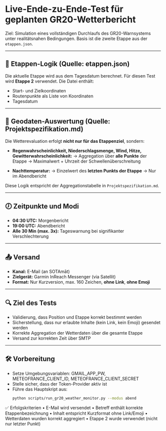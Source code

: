 # Live-Ende-zu-Ende-Test für geplanten GR20-Wetterbericht

Ziel: Simulation eines vollständigen Durchlaufs des GR20-Warnsystems unter realitätsnahen Bedingungen. Basis ist die zweite Etappe aus der `etappen.json`.

---

## 🌄 Etappen-Logik (Quelle: etappen.json)

Die aktuelle Etappe wird aus dem Tagesdatum berechnet. Für diesen Test wird **Etappe 2** verwendet. Die Datei enthält:

- Start- und Zielkoordinaten
- Routenpunkte als Liste von Koordinaten
- Tagesdatum

---

## 🧭 Geodaten-Auswertung (Quelle: Projektspezifikation.md)

Die Wetterevaluation erfolgt **nicht nur für das Etappenziel**, sondern:

- **Regenwahrscheinlichkeit, Niederschlagsmenge, Wind, Hitze, Gewitterwahrscheinlichkeit:**
  → Aggregation über **alle Punkte** der Etappe
  → Maximalwert + Uhrzeit der Schwellenüberschreitung

- **Nachttemperatur:**
  → Einzelwert des **letzten Punkts der Etappe**
  → Nur im Abendbericht

Diese Logik entspricht der Aggregationstabelle in `Projektspezifikation.md`.

---

## 🕖 Zeitpunkte und Modi

- **04:30 UTC:** Morgenbericht
- **19:00 UTC:** Abendbericht
- **Alle 30 Min (max. 3x):** Tageswarnung bei signifikanter Verschlechterung

---

## 📤 Versand

- **Kanal:** E-Mail (an SOTAmāt)
- **Zielgerät:** Garmin InReach Messenger (via Satellit)
- **Format:** Nur Kurzversion, max. 160 Zeichen, **ohne Link**, **ohne Emoji**

---

## 🔍 Ziel des Tests

- Validierung, dass Position und Etappe korrekt bestimmt werden
- Sicherstellung, dass nur erlaubte Inhalte (kein Link, kein Emoji) gesendet werden
- Korrekte Aggregation der Wetterdaten über die gesamte Etappe
- Versand zur korrekten Zeit über SMTP

---

## 🛠️ Vorbereitung

- Setze Umgebungsvariablen: GMAIL_APP_PW, METEOFRANCE_CLIENT_ID, METEOFRANCE_CLIENT_SECRET
- Stelle sicher, dass der Token-Provider aktiv ist
- Führe das Hauptskript aus:
  ```bash
  python scripts/run_gr20_weather_monitor.py --modus abend

✅ Erfolgskriterien
	•	E-Mail wird versendet
	•	Betreff enthält korrekte Etappenbezeichnung
	•	Inhalt entspricht Kurzformat ohne Link/Emoji
	•	Wetterdaten wurden korrekt aggregiert
	•	Etappe 2 wurde verwendet (nicht nur letzter Punkt)
